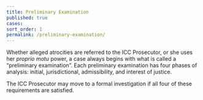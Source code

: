```yaml
---
title: Preliminary Examination
published: true
cases:
sort_order: 1
permalink: /preliminary-examination/
---
```



Whether alleged atrocities are referred to the ICC Prosecutor, or she uses her *proprio motu* power, a case always begins with what is called a “preliminary examination”. Each preliminary examination has four phases of analysis: initial, jurisdictional, admissibility, and interest of justice. &nbsp;

The ICC Prosecutor may move to a formal investigation if all four of these requirements are satisfied.
